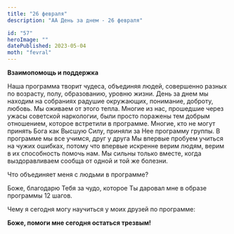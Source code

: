 ```yaml
---
title: "26 февраля"
description: "АА День за днем - 26 февраля"

id: "57"
heroImage: ""
datePublished: 2023-05-04
moth: "fevral"
---
```


**Взаимопомощь и поддержка**

Наша программа творит чудеса, объединяя людей, совершенно разных по возрасту,
полу, образованию, уровню жизни. День за днем мы находим на собраниях радушие
окружающих, понимание, доброту, любовь. Мы оживаем от этого тепла. Многие из
нас, прошедшие через ужасы советской наркологии, были просто поражены тем
добрым отношением, которое встретили в программе. Многие, кто не могут принять
Бога как Высшую Силу, приняли за Нее программу группы. В программе мы все
учимся, друг у друга Мы впервые пробуем учиться на чужих ошибках, потому что
впервые искренне верим людям, верим в их способность помочь нам. Мы сильны
только вместе, когда выздоравливаем сообща от одной и той же болезни.

Что объединяет меня с людьми в программе?

Боже, благодарю Тебя за чудо, которое Ты даровал мне в образе программы 12
шагов.

Чему я сегодня могу научиться у моих друзей по программе:

**Боже, помоги мне сегодня остаться трезвым!**

